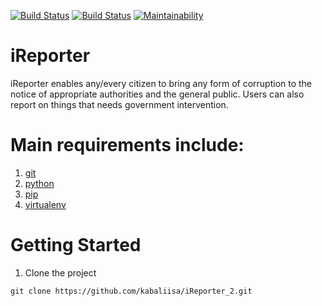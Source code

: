 [![Build Status](https://travis-ci.org/kabaliisa/iReporter_2.svg?branch=develop)](https://travis-ci.org/kabaliisa/iReporter_2) [![Build Status](https://travis-ci.org/kabaliisa/iReporter_2.svg?branch=develop)](https://travis-ci.org/kabaliisa/iReporter_2) [![Maintainability](https://api.codeclimate.com/v1/badges/e7930497fc0b4809925b/maintainability)](https://codeclimate.com/github/kabaliisa/iReporter_2/maintainability)

# iReporter

iReporter enables
any/every citizen to bring any form of corruption to the notice of appropriate authorities and the general public. Users can also report on things that needs government intervention.

# Main requirements include:

1. [git](https://git-scm.com/)
2. [python](https://docs.python.org/3/)
3. [pip](https://pypi.org/project/pip/)
4. [virtualenv](https://virtualenv.pypa.io/en/stable/)

# Getting Started

1. Clone the project <br>

`git clone https://github.com/kabaliisa/iReporter_2.git`
